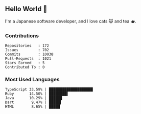 ## Hello World 👋

I'm a Japanese software developer, and I love cats 😺 and tea 🫖.

### Contributions

    Repositories   : 172
    Issues         : 702
    Commits        : 10038
    Pull-Requests  : 1021
    Stars Earned   : 5
    Contributed To : 0

### Most Used Languages

    TypeScript 33.59% | ████████████████████
    Ruby       14.50% | ████████▌
    Java       10.29% | ██████
    Dart        9.47% | █████▌
    HTML        8.65% | █████
